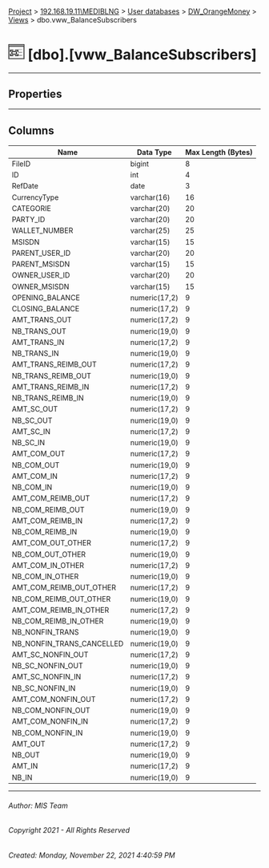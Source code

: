 #### 

[Project](../../../../index.md) > [192.168.19.11\\MEDIBLNG](../../../index.md) > [User databases](../../index.md) > [DW_OrangeMoney](../index.md) > [Views](Views.md) > dbo.vww_BalanceSubscribers

# ![Views](../../../../Images/View32.png) [dbo].[vww_BalanceSubscribers]

---

## <a name="#properties"></a>Properties



---

## <a name="#columns"></a>Columns

| Name | Data Type | Max Length (Bytes) |
|---|---|---|
| FileID | bigint | 8 |
| ID | int | 4 |
| RefDate | date | 3 |
| CurrencyType | varchar(16) | 16 |
| CATEGORIE | varchar(20) | 20 |
| PARTY_ID | varchar(20) | 20 |
| WALLET_NUMBER | varchar(25) | 25 |
| MSISDN | varchar(15) | 15 |
| PARENT_USER_ID | varchar(20) | 20 |
| PARENT_MSISDN | varchar(15) | 15 |
| OWNER_USER_ID | varchar(20) | 20 |
| OWNER_MSISDN | varchar(15) | 15 |
| OPENING_BALANCE | numeric(17,2) | 9 |
| CLOSING_BALANCE | numeric(17,2) | 9 |
| AMT_TRANS_OUT | numeric(17,2) | 9 |
| NB_TRANS_OUT | numeric(19,0) | 9 |
| AMT_TRANS_IN | numeric(17,2) | 9 |
| NB_TRANS_IN | numeric(19,0) | 9 |
| AMT_TRANS_REIMB_OUT | numeric(17,2) | 9 |
| NB_TRANS_REIMB_OUT | numeric(19,0) | 9 |
| AMT_TRANS_REIMB_IN | numeric(17,2) | 9 |
| NB_TRANS_REIMB_IN | numeric(19,0) | 9 |
| AMT_SC_OUT | numeric(17,2) | 9 |
| NB_SC_OUT | numeric(19,0) | 9 |
| AMT_SC_IN | numeric(17,2) | 9 |
| NB_SC_IN | numeric(19,0) | 9 |
| AMT_COM_OUT | numeric(17,2) | 9 |
| NB_COM_OUT | numeric(19,0) | 9 |
| AMT_COM_IN | numeric(17,2) | 9 |
| NB_COM_IN | numeric(19,0) | 9 |
| AMT_COM_REIMB_OUT | numeric(17,2) | 9 |
| NB_COM_REIMB_OUT | numeric(19,0) | 9 |
| AMT_COM_REIMB_IN | numeric(17,2) | 9 |
| NB_COM_REIMB_IN | numeric(19,0) | 9 |
| AMT_COM_OUT_OTHER | numeric(17,2) | 9 |
| NB_COM_OUT_OTHER | numeric(19,0) | 9 |
| AMT_COM_IN_OTHER | numeric(17,2) | 9 |
| NB_COM_IN_OTHER | numeric(19,0) | 9 |
| AMT_COM_REIMB_OUT_OTHER | numeric(17,2) | 9 |
| NB_COM_REIMB_OUT_OTHER | numeric(19,0) | 9 |
| AMT_COM_REIMB_IN_OTHER | numeric(17,2) | 9 |
| NB_COM_REIMB_IN_OTHER | numeric(19,0) | 9 |
| NB_NONFIN_TRANS | numeric(19,0) | 9 |
| NB_NONFIN_TRANS_CANCELLED | numeric(19,0) | 9 |
| AMT_SC_NONFIN_OUT | numeric(17,2) | 9 |
| NB_SC_NONFIN_OUT | numeric(19,0) | 9 |
| AMT_SC_NONFIN_IN | numeric(17,2) | 9 |
| NB_SC_NONFIN_IN | numeric(19,0) | 9 |
| AMT_COM_NONFIN_OUT | numeric(17,2) | 9 |
| NB_COM_NONFIN_OUT | numeric(19,0) | 9 |
| AMT_COM_NONFIN_IN | numeric(17,2) | 9 |
| NB_COM_NONFIN_IN | numeric(19,0) | 9 |
| AMT_OUT | numeric(17,2) | 9 |
| NB_OUT | numeric(19,0) | 9 |
| AMT_IN | numeric(17,2) | 9 |
| NB_IN | numeric(19,0) | 9 |


---

###### Author:  MIS Team

###### Copyright 2021 - All Rights Reserved

###### Created: Monday, November 22, 2021 4:40:59 PM

